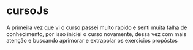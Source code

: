 # cursoJs

A primeira vez que vi o curso passei muito rapido e senti muita falha de conhecimento, por isso iniciei o curso novamente, dessa vez com mais atenção e buscando aprimorar e extrapolar os exercicios propóstos 
